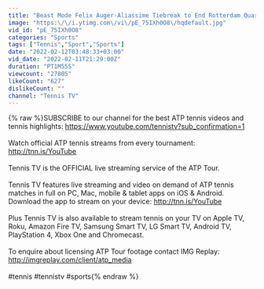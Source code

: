 ```yaml
---
title: "Beast Mode Felix Auger-Aliassime Tiebreak to End Rotterdam Quarter-Final v Norrie"
image: "https:\/\/i.ytimg.com\/vi\/pE_75IXh0O8\/hqdefault.jpg"
vid_id: "pE_75IXh0O8"
categories: "Sports"
tags: ["Tennis","Sport","Sports"]
date: "2022-02-12T03:48:33+03:00"
vid_date: "2022-02-11T21:29:00Z"
duration: "PT1M55S"
viewcount: "27805"
likeCount: "627"
dislikeCount: ""
channel: "Tennis TV"
---
```

{% raw %}SUBSCRIBE to our channel for the best ATP tennis videos and tennis highlights: <a rel="nofollow" target="blank" href="https://www.youtube.com/tennistv?sub_confirmation=1">https://www.youtube.com/tennistv?sub_confirmation=1</a><br /><br />Watch official ATP tennis streams from every tournament: <a rel="nofollow" target="blank" href="http://tnn.is/YouTube">http://tnn.is/YouTube</a><br /><br />Tennis TV is the OFFICIAL live streaming service of the ATP Tour.<br /><br />Tennis TV features live streaming and video on demand of ATP tennis matches in full on PC, Mac, mobile &amp; tablet apps on iOS &amp; Android. Download the app to stream on your device: <a rel="nofollow" target="blank" href="http://tnn.is/YouTube">http://tnn.is/YouTube</a><br /><br />Plus Tennis TV is also available to stream tennis on your TV on Apple TV, Roku, Amazon Fire TV, Samsung Smart TV, LG Smart TV, Android TV, PlayStation 4, Xbox One and Chromecast.<br /><br />To enquire about licensing ATP Tour footage contact IMG Replay: <a rel="nofollow" target="blank" href="http://imgreplay.com/client/atp_media">http://imgreplay.com/client/atp_media</a><br /><br />#tennis #tennistv #sports{% endraw %}
